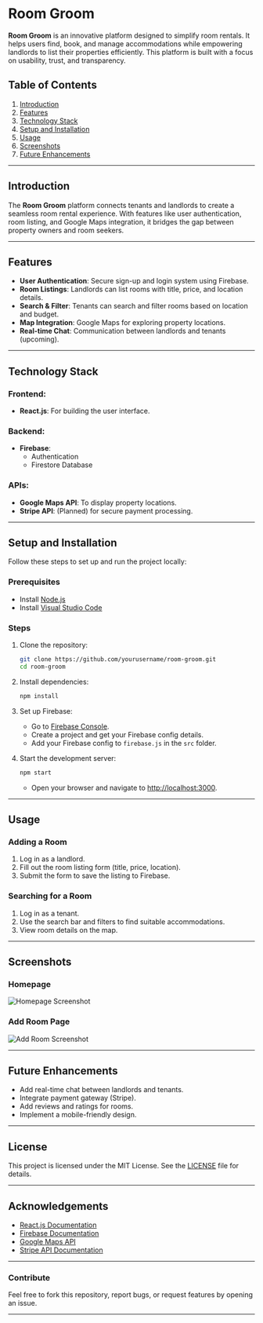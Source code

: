 
# Room Groom

**Room Groom** is an innovative platform designed to simplify room rentals. It helps users find, book, and manage accommodations while empowering landlords to list their properties efficiently. This platform is built with a focus on usability, trust, and transparency.

## Table of Contents
1. [Introduction](#introduction)
2. [Features](#features)
3. [Technology Stack](#technology-stack)
4. [Setup and Installation](#setup-and-installation)
5. [Usage](#usage)
6. [Screenshots](#screenshots)
7. [Future Enhancements](#future-enhancements)

---

## Introduction

The **Room Groom** platform connects tenants and landlords to create a seamless room rental experience. With features like user authentication, room listing, and Google Maps integration, it bridges the gap between property owners and room seekers.

---

## Features
- **User Authentication**: Secure sign-up and login system using Firebase.
- **Room Listings**: Landlords can list rooms with title, price, and location details.
- **Search & Filter**: Tenants can search and filter rooms based on location and budget.
- **Map Integration**: Google Maps for exploring property locations.
- **Real-time Chat**: Communication between landlords and tenants (upcoming).

---

## Technology Stack

### Frontend:
- **React.js**: For building the user interface.

### Backend:
- **Firebase**:
  - Authentication
  - Firestore Database

### APIs:
- **Google Maps API**: To display property locations.
- **Stripe API**: (Planned) for secure payment processing.

---

## Setup and Installation

Follow these steps to set up and run the project locally:

### Prerequisites
- Install [Node.js](https://nodejs.org/)
- Install [Visual Studio Code](https://code.visualstudio.com/)

### Steps
1. Clone the repository:
   ```bash
   git clone https://github.com/yourusername/room-groom.git
   cd room-groom
   ```
2. Install dependencies:
   ```bash
   npm install
   ```
3. Set up Firebase:
   - Go to [Firebase Console](https://console.firebase.google.com/).
   - Create a project and get your Firebase config details.
   - Add your Firebase config to `firebase.js` in the `src` folder.

4. Start the development server:
   ```bash
   npm start
   ```
   - Open your browser and navigate to [http://localhost:3000](http://localhost:3000).

---

## Usage

### Adding a Room
1. Log in as a landlord.
2. Fill out the room listing form (title, price, location).
3. Submit the form to save the listing to Firebase.

### Searching for a Room
1. Log in as a tenant.
2. Use the search bar and filters to find suitable accommodations.
3. View room details on the map.

---

## Screenshots

### Homepage
![Homepage Screenshot](roomgroom1.jpg)

### Add Room Page
![Add Room Screenshot](roomgroom2.jpg)

---

## Future Enhancements
- Add real-time chat between landlords and tenants.
- Integrate payment gateway (Stripe).
- Add reviews and ratings for rooms.
- Implement a mobile-friendly design.

---

## License
This project is licensed under the MIT License. See the [LICENSE](LICENSE) file for details.

---

## Acknowledgements
- [React.js Documentation](https://reactjs.org/docs/getting-started.html)
- [Firebase Documentation](https://firebase.google.com/docs)
- [Google Maps API](https://developers.google.com/maps/documentation)
- [Stripe API Documentation](https://stripe.com/docs)

---

### Contribute
Feel free to fork this repository, report bugs, or request features by opening an issue.

---
